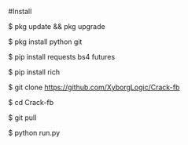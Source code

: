 #Install

 $ pkg update && pkg upgrade

 $ pkg install python git

 $ pip install requests bs4 futures

 $ pip install rich

 $ git clone https://github.com/XyborgLogic/Crack-fb

 $ cd Crack-fb

 $ git pull

 $ python run.py


